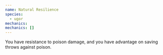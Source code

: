 ```yaml
---
name: Natural Resilience
species:
  - ugor
mechanics:
mechanics: []
---
```

You have resistance to poison damage, and you have advantage on saving throws against poison.
